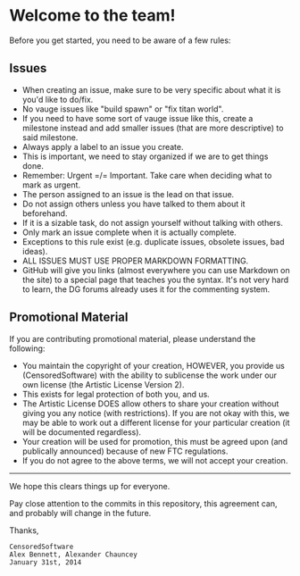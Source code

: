 Welcome to the team!
====================

Before you get started, you need to be aware of a few rules:

Issues
------
 - When creating an issue, make sure to be very specific about what it is you'd like to do/fix.
  - No vauge issues like "build spawn" or "fix titan world".
  - If you need to have some sort of vauge issue like this, create a milestone instead and add smaller issues (that are more descriptive) to said milestone.
 - Always apply a label to an issue you create.
  - This is important, we need to stay organized if we are to get things done.
  - Remember: Urgent =/= Important. Take care when deciding what to mark as urgent.
 - The person assigned to an issue is the lead on that issue.
  - Do not assign others unless you have talked to them about it beforehand.
  - If it is a sizable task, do not assign yourself without talking with others.
 - Only mark an issue complete when it is actually complete.
  - Exceptions to this rule exist (e.g. duplicate issues, obsolete issues, bad ideas).
 - ALL ISSUES MUST USE PROPER MARKDOWN FORMATTING.
  - GitHub will give you links (almost everywhere you can use Markdown on the site) to a special page that teaches you the syntax.  It's not very hard to learn, the DG forums already uses it for the commenting system.


Promotional Material
--------------------
If you are contributing promotional material, please understand the following:

 - You maintain the copyright of your creation, HOWEVER, you provide us (CensoredSoftware) with the ability to sublicense the work under our own license (the Artistic License Version 2).
  - This exists for legal protection of both you, and us.
 - The Artistic License DOES allow others to share your creation without giving you any notice (with restrictions).  If you are not okay with this, we may be able to work out a different license for your particular creation (it will be documented regardless).
 - Your creation will be used for promotion, this must be agreed upon (and publically announced) because of new FTC regulations.
 - If you do not agree to the above terms, we will not accept your creation.

------
 
We hope this clears things up for everyone.

Pay close attention to the commits in this repository, this agreement can, and probably will change in the future.


Thanks,

    CensoredSoftware
    Alex Bennett, Alexander Chauncey
    January 31st, 2014
